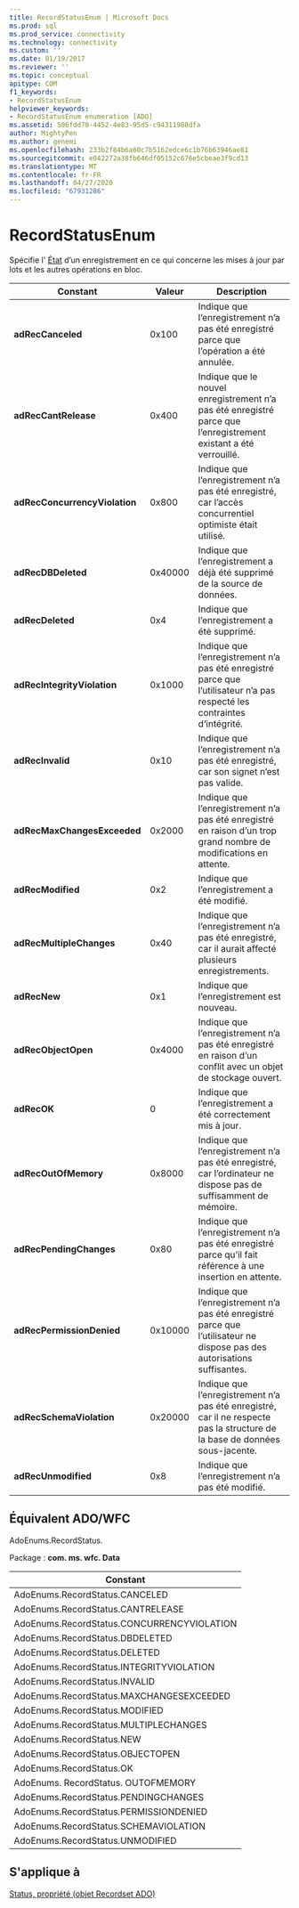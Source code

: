 ```yaml
---
title: RecordStatusEnum | Microsoft Docs
ms.prod: sql
ms.prod_service: connectivity
ms.technology: connectivity
ms.custom: ''
ms.date: 01/19/2017
ms.reviewer: ''
ms.topic: conceptual
apitype: COM
f1_keywords:
- RecordStatusEnum
helpviewer_keywords:
- RecordStatusEnum enumeration [ADO]
ms.assetid: 506fdd70-4452-4e83-95d5-c94311988dfa
author: MightyPen
ms.author: genemi
ms.openlocfilehash: 233b2f84b6a60c7b5162edce6c1b76b63946ae81
ms.sourcegitcommit: e042272a38fb646df05152c676e5cbeae3f9cd13
ms.translationtype: MT
ms.contentlocale: fr-FR
ms.lasthandoff: 04/27/2020
ms.locfileid: "67931286"
---
```

# <a name="recordstatusenum"></a>RecordStatusEnum
Spécifie l' [État](../../../ado/reference/ado-api/status-property-ado-recordset.md) d’un enregistrement en ce qui concerne les mises à jour par lots et les autres opérations en bloc.  
  
|Constant|Valeur|Description|  
|--------------|-----------|-----------------|  
|**adRecCanceled**|0x100|Indique que l’enregistrement n’a pas été enregistré parce que l’opération a été annulée.|  
|**adRecCantRelease**|0x400|Indique que le nouvel enregistrement n’a pas été enregistré parce que l’enregistrement existant a été verrouillé.|  
|**adRecConcurrencyViolation**|0x800|Indique que l’enregistrement n’a pas été enregistré, car l’accès concurrentiel optimiste était utilisé.|  
|**adRecDBDeleted**|0x40000|Indique que l’enregistrement a déjà été supprimé de la source de données.|  
|**adRecDeleted**|0x4|Indique que l’enregistrement a été supprimé.|  
|**adRecIntegrityViolation**|0x1000|Indique que l’enregistrement n’a pas été enregistré parce que l’utilisateur n’a pas respecté les contraintes d’intégrité.|  
|**adRecInvalid**|0x10|Indique que l’enregistrement n’a pas été enregistré, car son signet n’est pas valide.|  
|**adRecMaxChangesExceeded**|0x2000|Indique que l’enregistrement n’a pas été enregistré en raison d’un trop grand nombre de modifications en attente.|  
|**adRecModified**|0x2|Indique que l’enregistrement a été modifié.|  
|**adRecMultipleChanges**|0x40|Indique que l’enregistrement n’a pas été enregistré, car il aurait affecté plusieurs enregistrements.|  
|**adRecNew**|0x1|Indique que l’enregistrement est nouveau.|  
|**adRecObjectOpen**|0x4000|Indique que l’enregistrement n’a pas été enregistré en raison d’un conflit avec un objet de stockage ouvert.|  
|**adRecOK**|0|Indique que l’enregistrement a été correctement mis à jour.|  
|**adRecOutOfMemory**|0x8000|Indique que l’enregistrement n’a pas été enregistré, car l’ordinateur ne dispose pas de suffisamment de mémoire.|  
|**adRecPendingChanges**|0x80|Indique que l’enregistrement n’a pas été enregistré parce qu’il fait référence à une insertion en attente.|  
|**adRecPermissionDenied**|0x10000|Indique que l’enregistrement n’a pas été enregistré parce que l’utilisateur ne dispose pas des autorisations suffisantes.|  
|**adRecSchemaViolation**|0x20000|Indique que l’enregistrement n’a pas été enregistré, car il ne respecte pas la structure de la base de données sous-jacente.|  
|**adRecUnmodified**|0x8|Indique que l’enregistrement n’a pas été modifié.|  
  
## <a name="adowfc-equivalent"></a>Équivalent ADO/WFC  
 AdoEnums.RecordStatus.  
  
 Package : **com. ms. wfc. Data**  
  
|Constant|  
|--------------|  
|AdoEnums.RecordStatus.CANCELED|  
|AdoEnums.RecordStatus.CANTRELEASE|  
|AdoEnums.RecordStatus.CONCURRENCYVIOLATION|  
|AdoEnums.RecordStatus.DBDELETED|  
|AdoEnums.RecordStatus.DELETED|  
|AdoEnums.RecordStatus.INTEGRITYVIOLATION|  
|AdoEnums.RecordStatus.INVALID|  
|AdoEnums.RecordStatus.MAXCHANGESEXCEEDED|  
|AdoEnums.RecordStatus.MODIFIED|  
|AdoEnums.RecordStatus.MULTIPLECHANGES|  
|AdoEnums.RecordStatus.NEW|  
|AdoEnums.RecordStatus.OBJECTOPEN|  
|AdoEnums.RecordStatus.OK|  
|AdoEnums. RecordStatus. OUTOFMEMORY|  
|AdoEnums.RecordStatus.PENDINGCHANGES|  
|AdoEnums.RecordStatus.PERMISSIONDENIED|  
|AdoEnums.RecordStatus.SCHEMAVIOLATION|  
|AdoEnums.RecordStatus.UNMODIFIED|  
  
## <a name="applies-to"></a>S'applique à  
 [Status, propriété (objet Recordset ADO)](../../../ado/reference/ado-api/status-property-ado-recordset.md)

